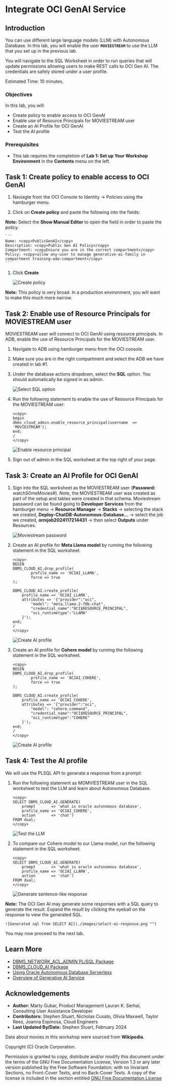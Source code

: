# Integrate OCI GenAI Service

## Introduction

You can use different large language models (LLM) with Autonomous Database. In this lab, you will enable the user **`MOVIESTREAM`** to use the LLM that you set up in the previous lab.

You will navigate to the SQL Worksheet in order to run queries that will update permissions allowing users to make REST calls to OCI Gen AI. The credentials are safely stored under a user profile.

Estimated Time: 10 minutes.

### Objectives

In this lab, you will:
* Create policy to enable access to OCI GenAI
* Enable use of Resource Principals for MOVIESTREAM user
* Create an AI Profile for OCI GenAI
* Test the AI profile


### Prerequisites
- This lab requires the completion of **Lab 1: Set up Your Workshop Environment** in the **Contents** menu on the left.

## Task 1: Create policy to enable access to OCI GenAI

1. Naviagte from the OCI Console to Identity -> Policies using the hamburger menu. 

2. Click on **Create policy** and paste the following into the fields:

**Note:** Select the **Show Manual Editor** to open the field  in order to paste the policy.

    ```
    Name: <copy>PublicGenAI</copy>
    Description: <copy>Public Gen AI Policy</copy>
    Compartment: <copyEnsure you are in the correct compartment</copy>
    Policy: <copy>allow any-user to manage generative-ai-family in compartment training-adw-compartment</copy>
    ```
1. Click **Create**

    ![Create policy](./images/create-policy.png "")
    
**Note:** This policy is very broad. In a production environment, you will want to make this much more narrow.

## Task 2: Enable use of Resource Principals for MOVIESTREAM user

MOVIESTREAM user will connect to OCI GenAI using resource principals. In ADB, enable the use of Resource Principals for the MOVIESTREAM user.

1. Navigate to ADB using hamburger menu from the OCI console. 

2. Make sure you are in the right compartment and select the ADB we have created in lab #1. 

3. Under the database actions dropdown, select the **SQL** option. You should automatically be signed in as admin. 

    ![Select SQL option](./images/sql-option.png "")

4. Run the following statement to enable the use of Resource Principals for the MOVIESTREAM user:

    ```
    <copy>
    begin
    dbms_cloud_admin.enable_resource_principal(username  => 'MOVIESTREAM');
    end;
    /
    </copy>
    ```
    ![Enable resource principal](./images/resource-principal.png "")

5. Sign out of admin in the SQL worksheet at the top right of your page. 

## Task 3: Create an AI Profile for OCI GenAI

1. Sign into the SQL worksheet as the MOVIESTREAM user (**Password:** watchS0meMovies#). Note, the MOVIESTREAM user was created as part of the setup and tables were created in that schema. Moviestream password can be found going to **Developer Services** from the hamburger menu -> **Resource Manager** -> **Stacks** -> selecting the stack we created, **Deploy-ChatDB-Autonomous-Database...** -> select the job we created, **ormjob2024117214431** -> then select **Outputs** under Resources. 

    ![Moviestream password](./images/moviestream-pw.png "")

2. Create an AI profile for **Meta Llama model** by running the following statement in the SQL worksheet. 
    
    ```
    <copy>
    BEGIN
    DBMS_CLOUD_AI.drop_profile(
            profile_name => 'OCIAI_LLAMA',
            force => true
    );

    DBMS_CLOUD_AI.create_profile(
        profile_name => 'OCIAI_LLAMA',                                                             
        attributes => '{"provider":"oci",
            "model": "meta.llama-2-70b-chat",
            "credential_name":"OCI$RESOURCE_PRINCIPAL",
            "oci_runtimetype":"LLAMA"
        }');
    end;
    /
    </copy>
    ```
    ![Create AI profile](./images/create-llama-updated.png "")

2. Create an AI profile for **Cohere model** by running the following statement in the SQL worksheet. 
    
    ```
    <copy>
    BEGIN
    DBMS_CLOUD_AI.drop_profile(
            profile_name => 'OCIAI_COHERE',
            force => true
    );

    DBMS_CLOUD_AI.create_profile(
        profile_name => 'OCIAI_COHERE',                                                             
        attributes => '{"provider":"oci",
            "model": "cohere.command",
            "credential_name":"OCI$RESOURCE_PRINCIPAL",
            "oci_runtimetype":"COHERE"
        }');
    end;
    /
    </copy>
    ```
    ![Create AI profile](./images/create-cohere-updated.png "")


## Task 4: Test the AI profile

We will use the PLSQL API to generate a response from a prompt:

1. Run the following statement as MOMVIESTREAM user in the SQL worksheet to test the LLM and learn about Autonomous Database.

    ```
    <copy>
    SELECT DBMS_CLOUD_AI.GENERATE(
        prompt       => 'what is oracle autonomous database',
        profile_name => 'OCIAI_COHERE',
        action       => 'chat')
    FROM dual;
    </copy>
    ```
    ![Test the LLM](./images/cohere-output.png "")

2. To compare our Cohere model to our Llama model, run the following statement in the SQL worksheet.

    ```
    <copy>
    SELECT DBMS_CLOUD_AI.GENERATE(
        prompt       => 'what is oracle autonomous database',
        profile_name => 'OCIAI_LLAMA',
        action       => 'chat')
    FROM dual;
    </copy>
    ```
    ![Generate sentence-like response](./images/llama-chat.png "")

**Note:** The OCI Gen AI may generate some responses with a SQL query to generate the result. Expand the result by clicking the eyeball on the response to view the generated SQL.

    ![Generated sql from SELECT AI](./images/select-ai-response.png "")

You may now proceed to the next lab.

## Learn More
* [DBMS\_NETWORK\_ACL\_ADMIN PL/SQL Package](https://docs.oracle.com/en/database/oracle/oracle-database/19/arpls/DBMS_NETWORK_ACL_ADMIN.html#GUID-254AE700-B355-4EBC-84B2-8EE32011E692)
* [DBMS\_CLOUD\_AI Package](https://docs.oracle.com/en-us/iaas/autonomous-database-serverless/doc/dbms-cloud-ai-package.html)
* [Using Oracle Autonomous Database Serverless](https://docs.oracle.com/en/cloud/paas/autonomous-database/adbsa/index.html)
* [Overview of Generative AI Service](https://docs.oracle.com/en-us/iaas/Content/generative-ai/overview.htm)

## Acknowledgements
  * **Author:** Marty Gubar, Product Management Lauran K. Serhal, Consulting User Assistance Developer
  * **Contributors:** Stephen Stuart, Nicholas Cusato, Olivia Maxwell, Taylor Rees, Joanna Espinosa, Cloud Engineers 
* **Last Updated By/Date:** Stephen Stuart, February 2024

Data about movies in this workshop were sourced from **Wikipedia**.

Copyright (C)  Oracle Corporation.

Permission is granted to copy, distribute and/or modify this document
under the terms of the GNU Free Documentation License, Version 1.3
or any later version published by the Free Software Foundation;
with no Invariant Sections, no Front-Cover Texts, and no Back-Cover Texts.
A copy of the license is included in the section entitled [GNU Free Documentation License](files/gnu-free-documentation-license.txt)
